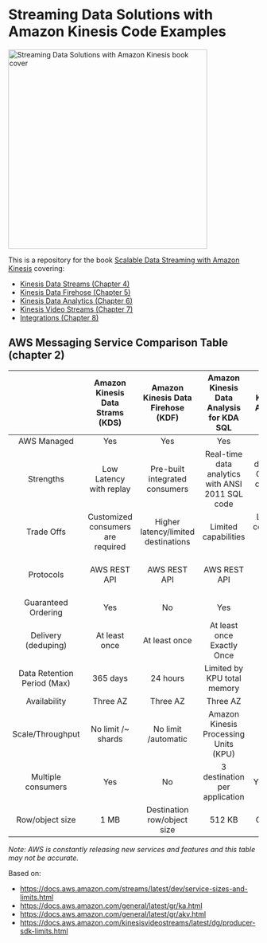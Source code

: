 # Streaming Data Solutions with Amazon Kinesis Code Examples 

<img src="https://user-images.githubusercontent.com/51995/111105043-6a16d780-8528-11eb-8a48-2275446b0a94.png" width="400" alt="Streaming Data Solutions with Amazon Kinesis book cover">

This is a repository for the book [Scalable Data Streaming with Amazon Kinesis](https://www.amazon.com/gp/product/1800565402) covering: 
* [Kinesis Data Streams (Chapter 4)](chapter4)
* [Kinesis Data Firehose (Chapter 5)](chapter5)
* [Kinesis Data Analytics (Chapter 6)](chapter6)
* [Kinesis Video Streams (Chapter 7)](chapter7)
* [Integrations (Chapter 8)](chapter8)

## AWS Messaging Service Comparison Table (chapter 2)

| | Amazon Kinesis Data Strams (KDS)| Amazon Kinesis Data Firehose (KDF) | Amazon Kinesis Data Analysis for KDA SQL | Amazon Kinesis Data Analytics for Fink | Amazon KinesisVideo Streams (KVS)| Amazon Managed Streaming for Apache Kafkfa (MSK) | Amazon Simple Queue Service (Amazon SQS) | Amazon SQS (FIFO) | Amazon SNS | IoT Core | Event Engine |
|:---:|:---:|:---:|:---:|:---:|:---:|:---:|:---:|:---:|:---:|:---:|:---:|
|AWS Managed | Yes | Yes | Yes | Yes | Yes | Yes | Yes | Yes | Yes | Yes |
|Strengths|Low Latency with replay|Pre-built integrated  consumers|  Real-time data analytics with  ANSI 2011 SQL code | Real-time data analytics Open source compatibility, pre-built operators | Streaming video analysis |  Low latency open source compatibility with replay | Easy setup, deduplication, parallel processing | Easy setup, FIFO | Notification message types | IoT device message data| 
|Trade Offs|Customized consumers are required| Higher latency/limited destinations |Limited capabilities | Limited Flink configurations and REST APIs | Purpose built for video |  Manual scaling |  No order guarantee/no replay | Performance | Data retention duration | Data retention |
|Protocols|AWS REST API| AWS REST API |AWS REST API | AWS REST API | AWS REST API, HLS, DASH, Web-RTC |  TCP | Rest API | Rest API | Rest API, SMTP, SMS, HTTPS | MQTT, AWS Rest API |
|Guaranteed Ordering|Yes| No | Yes | Yes | Yes |  Yes | No | Yes | Yes | No |
|Delivery (deduping)|At least once| At least once |At least once Exactly Once | | At least/At most/exactly once | At least once | Exactly once | No | (Yes with FIFO) | At least once / at most once | 
|Data Retention Period (Max)|365 days| 24 hours | Limited by KPU total memory | Limited by KPU total storage | 10 Years | Configurable | 14 days | 14 days | Retries over days | 1 hour |
|Availability|Three AZ| Three AZ|Three AZ|Three AZ|Three AZ | Configurable | Three AZ | Three AZ | Three AZ | Three AZ |
|Scale/Throughput| No limit /~ shards|  No limit /automatic |Amazon Kinesis Processing Units (KPU) |Amazon Kinesis Processing Units (KPU)| 12.5 MB per second per stream |  25 Soft limit | No limits/automatic | 3000 TPS / API action | 300 TPS or 10 MB per second, per topic | No limits /automatic |
| Multiple consumers | Yes| No| 3 destination per application | Yes – up to 50 | Yes|  Yes | No | No | Yes | No | 
|Row/object size | 1 MB | Destination row/object size | 512 KB | Configurable | 1 second|  1MB default Configurable | 256 KB | 256 KB | 256 KB | 256 KB |

*Note: AWS is constantly releasing new services and features and this table may not be accurate.*

Based on:
* https://docs.aws.amazon.com/streams/latest/dev/service-sizes-and-limits.html
* https://docs.aws.amazon.com/general/latest/gr/ka.html
* https://docs.aws.amazon.com/general/latest/gr/akv.html
* https://docs.aws.amazon.com/kinesisvideostreams/latest/dg/producer-sdk-limits.html




